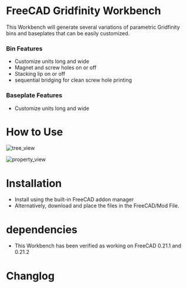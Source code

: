 # FreeCAD Gridfinity Workbench
This Workbench will generate several variations of parametric Gridfinity bins and baseplates that can be easily customized. 

### Bin Features
- Customize units long and wide
- Magnet and screw holes on or off
- Stacking lip on or off
- sequential bridging for clean screw hole printing

### Baseplate Features
- Customize units long and wide

# How to Use

![tree_view](https://github.com/Stu142/FreeCAD-Gridfinity-Workbench/assets/images/tree_view.png)

![property_view](https://github.com/Stu142/FreeCAD-Gridfinity-Workbench/assets/images/property_view.png)

# Installation
- Install using the built-in FreeCAD addon manager 
- Alternatively, download and place the files in the FreeCAD/Mod File. 

# dependencies
- This Workbench has been verified as working on FreeCAD 0.21.1 and 0.21.2

# Changlog




